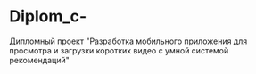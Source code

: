 # Diplom_c-
Дипломный проект "Разработка мобильного приложения для просмотра и загрузки коротких видео с умной системой рекомендаций"
